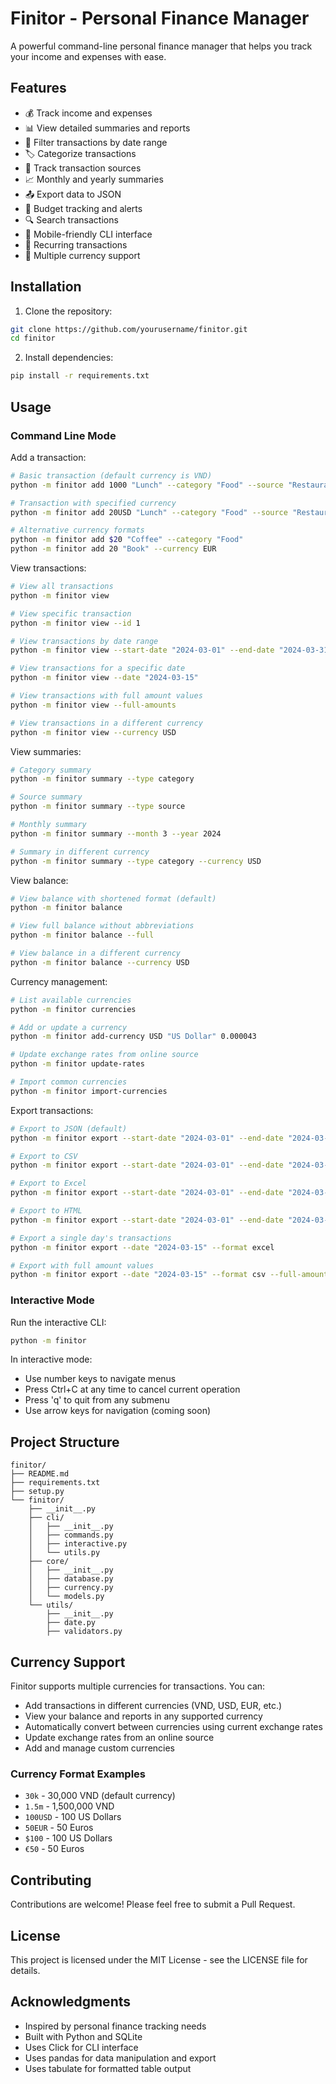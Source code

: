 # Finitor - Personal Finance Manager

A powerful command-line personal finance manager that helps you track your income and expenses with ease.

## Features

- 💰 Track income and expenses
- 📊 View detailed summaries and reports
- 📅 Filter transactions by date range
- 🏷️ Categorize transactions
- 👥 Track transaction sources
- 📈 Monthly and yearly summaries
- 📤 Export data to JSON
- 🎯 Budget tracking and alerts
- 🔍 Search transactions
- 📱 Mobile-friendly CLI interface
- 🔄 Recurring transactions
- 💱 Multiple currency support

## Installation

1. Clone the repository:
```bash
git clone https://github.com/yourusername/finitor.git
cd finitor
```

2. Install dependencies:
```bash
pip install -r requirements.txt
```

## Usage

### Command Line Mode

Add a transaction:
```bash
# Basic transaction (default currency is VND)
python -m finitor add 1000 "Lunch" --category "Food" --source "Restaurant" --date "2024-03-30"

# Transaction with specified currency
python -m finitor add 20USD "Lunch" --category "Food" --source "Restaurant"

# Alternative currency formats
python -m finitor add $20 "Coffee" --category "Food"
python -m finitor add 20 "Book" --currency EUR
```

View transactions:
```bash
# View all transactions
python -m finitor view

# View specific transaction
python -m finitor view --id 1

# View transactions by date range
python -m finitor view --start-date "2024-03-01" --end-date "2024-03-31"

# View transactions for a specific date
python -m finitor view --date "2024-03-15"

# View transactions with full amount values
python -m finitor view --full-amounts

# View transactions in a different currency
python -m finitor view --currency USD
```

View summaries:
```bash
# Category summary
python -m finitor summary --type category

# Source summary
python -m finitor summary --type source

# Monthly summary
python -m finitor summary --month 3 --year 2024

# Summary in different currency
python -m finitor summary --type category --currency USD
```

View balance:
```bash
# View balance with shortened format (default)
python -m finitor balance

# View full balance without abbreviations
python -m finitor balance --full

# View balance in a different currency
python -m finitor balance --currency USD
```

Currency management:
```bash
# List available currencies
python -m finitor currencies

# Add or update a currency
python -m finitor add-currency USD "US Dollar" 0.000043

# Update exchange rates from online source
python -m finitor update-rates

# Import common currencies
python -m finitor import-currencies
```

Export transactions:
```bash
# Export to JSON (default)
python -m finitor export --start-date "2024-03-01" --end-date "2024-03-31"

# Export to CSV
python -m finitor export --start-date "2024-03-01" --end-date "2024-03-31" --format csv

# Export to Excel
python -m finitor export --start-date "2024-03-01" --end-date "2024-03-31" --format excel

# Export to HTML
python -m finitor export --start-date "2024-03-01" --end-date "2024-03-31" --format html

# Export a single day's transactions
python -m finitor export --date "2024-03-15" --format excel

# Export with full amount values
python -m finitor export --date "2024-03-15" --format csv --full-amounts
```

### Interactive Mode

Run the interactive CLI:
```bash
python -m finitor
```

In interactive mode:
- Use number keys to navigate menus
- Press Ctrl+C at any time to cancel current operation
- Press 'q' to quit from any submenu
- Use arrow keys for navigation (coming soon)

## Project Structure

```
finitor/
├── README.md
├── requirements.txt
├── setup.py
└── finitor/
    ├── __init__.py
    ├── cli/
    │   ├── __init__.py
    │   ├── commands.py
    │   ├── interactive.py
    │   └── utils.py
    ├── core/
    │   ├── __init__.py
    │   ├── database.py
    │   ├── currency.py
    │   └── models.py
    └── utils/
        ├── __init__.py
        ├── date.py
        ├── validators.py
```

## Currency Support

Finitor supports multiple currencies for transactions. You can:

- Add transactions in different currencies (VND, USD, EUR, etc.)
- View your balance and reports in any supported currency
- Automatically convert between currencies using current exchange rates
- Update exchange rates from an online source
- Add and manage custom currencies

### Currency Format Examples

- `30k` - 30,000 VND (default currency)
- `1.5m` - 1,500,000 VND
- `100USD` - 100 US Dollars
- `50EUR` - 50 Euros
- `$100` - 100 US Dollars
- `€50` - 50 Euros

## Contributing

Contributions are welcome! Please feel free to submit a Pull Request.

## License

This project is licensed under the MIT License - see the LICENSE file for details.

## Acknowledgments

- Inspired by personal finance tracking needs
- Built with Python and SQLite
- Uses Click for CLI interface
- Uses pandas for data manipulation and export
- Uses tabulate for formatted table output 